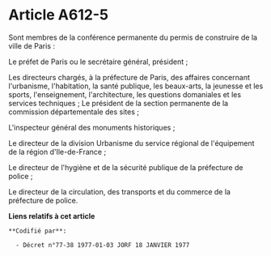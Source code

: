 # Article A612-5

Sont membres de la conférence permanente du permis de construire de la ville de Paris :

Le préfet de Paris ou le secrétaire général, président ;

Les directeurs chargés, à la préfecture de Paris, des affaires concernant l'urbanisme, l'habitation, la santé publique, les
beaux-arts, la jeunesse et les sports, l'enseignement, l'architecture, les questions domaniales et les services techniques ;
Le président de la section permanente de la commission départementale des sites ;

L'inspecteur général des monuments historiques ;

Le directeur de la division Urbanisme du service régional de l'équipement de la région d'Ile-de-France ;

Le directeur de l'hygiène et de la sécurité publique de la préfecture de police ;

Le directeur de la circulation, des transports et du commerce de la préfecture de police.

**Liens relatifs à cet article**

	**Codifié par**:

	  - Décret n°77-38 1977-01-03 JORF 18 JANVIER 1977
